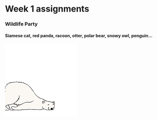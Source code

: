 # Week 1 assignments

### Wildlife Party
#### Siamese cat, red panda, racoon, otter, polar bear, snowy owl, penguin...

![Polar bear](https://github.com/rhondaqian/hello-world/blob/master/05.gif?raw=true)